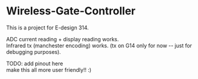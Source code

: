 # Wireless-Gate-Controller
This is a project for E-design 314. 

ADC current reading + display reading works.
<br>
Infrared tx (manchester encoding) works. (tx on G14 only for now -- just for debugging purposes).

TODO: 
add pinout here<br>
make this all more user friendly!! :)
